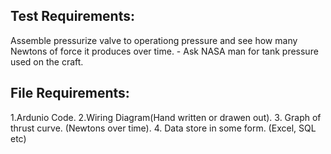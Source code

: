 ## Test Requirements:
Assemble pressurize valve to operationg pressure and see how many Newtons of force it produces over time. 
    - Ask NASA man for tank pressure used on the craft.
    
## File Requirements:
1.Ardunio Code.
2.Wiring Diagram(Hand written or drawen out).
3. Graph of thrust curve. (Newtons over time).
4. Data store in some form. (Excel, SQL etc)